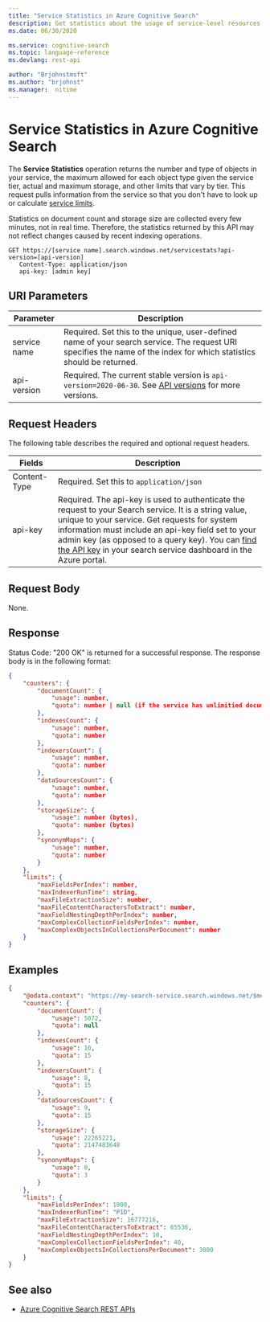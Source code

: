 ```yaml
---
title: "Service Statistics in Azure Cognitive Search"
description: Get statistics about the usage of service-level resources in your Azure Cognitive Search service
ms.date: 06/30/2020

ms.service: cognitive-search
ms.topic: language-reference
ms.devlang: rest-api

author: "Brjohnstmsft"
ms.author: "brjohnst"
ms.manager:  nitime
---
```

# Service Statistics in Azure Cognitive Search
The **Service Statistics** operation returns the number and type of objects in your service, the maximum allowed for each object type given the service tier, actual and maximum storage, and other limits that vary by tier. This request pulls information from the service so that you don't have to look up or calculate [service limits](/azure/search/search-limits-quotas-capacity).

Statistics on document count and storage size are collected every few minutes, not in real time. Therefore, the statistics returned by this API may not reflect changes caused by recent indexing operations.

 ```http  
GET https://[service name].search.windows.net/servicestats?api-version=[api-version]
    Content-Type: application/json  
    api-key: [admin key]  
``` 

 ## URI Parameters

| Parameter	  | Description  | 
|-------------|--------------|
| service name | Required. Set this to the unique, user-defined name of your search service. The request URI specifies the name of the index for which statistics should be returned. |
| api-version | Required. The current stable version is `api-version=2020-06-30`. See [API versions](search-service-api-versions.md) for more versions.|

## Request Headers 

The following table describes the required and optional request headers.  

|Fields              |Description      |  
|--------------------|-----------------|  
|Content-Type|Required. Set this to `application/json`|  
|api-key|Required. The api-key is used to authenticate the request to your Search service. It is a string value, unique to your service. Get requests for system information must include an api-key field set to your admin key (as opposed to a query key). You can [find the API key](/azure/search/search-security-api-keys#find-existing-keys) in your search service dashboard in the Azure portal.|  

## Request Body  
None.  

## Response  
 Status Code: "200 OK" is returned for a successful response. The response body is in the following format:  

```json 
{
    "counters": {
        "documentCount": {
            "usage": number,
            "quota": number | null (if the service has unlimitied document counts, the quota will be null)
        },
        "indexesCount": {
            "usage": number,
            "quota": number
        },
        "indexersCount": {
            "usage": number,
            "quota": number
        },
        "dataSourcesCount": {
            "usage": number,
            "quota": number
        },
        "storageSize": {
            "usage": number (bytes),
            "quota": number (bytes) 
        },
        "synonymMaps": {
            "usage": number,
            "quota": number
        }
    },
    "limits": {
        "maxFieldsPerIndex": number,
        "maxIndexerRunTime": string,
        "maxFileExtractionSize": number,
        "maxFileContentCharactersToExtract": number,
        "maxFieldNestingDepthPerIndex": number,
        "maxComplexCollectionFieldsPerIndex": number,
        "maxComplexObjectsInCollectionsPerDocument": number
    }
}
```  
## Examples

```json
{
    "@odata.context": "https://my-search-service.search.windows.net/$metadata#Microsoft.Azure.Search.V2019_05_06.ServiceStatistics",
    "counters": {
        "documentCount": {
            "usage": 5072,
            "quota": null
        },
        "indexesCount": {
            "usage": 10,
            "quota": 15
        },
        "indexersCount": {
            "usage": 8,
            "quota": 15
        },
        "dataSourcesCount": {
            "usage": 9,
            "quota": 15
        },
        "storageSize": {
            "usage": 22265221,
            "quota": 2147483648
        },
        "synonymMaps": {
            "usage": 0,
            "quota": 3
        }
    },
    "limits": {
        "maxFieldsPerIndex": 1000,
        "maxIndexerRunTime": "P1D",
        "maxFileExtractionSize": 16777216,
        "maxFileContentCharactersToExtract": 65536,
        "maxFieldNestingDepthPerIndex": 10,
        "maxComplexCollectionFieldsPerIndex": 40,
        "maxComplexObjectsInCollectionsPerDocument": 3000
    }
}
```

## See also  

+ [Azure Cognitive Search REST APIs](index.md)   
